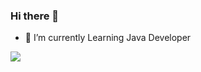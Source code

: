 ### Hi there 👋

<!--
**Dharmendra-kumar-gupta/Dharmendra-kumar-gupta** is a ✨ _special_ ✨ repository because its `README.md` (this file) appears on your GitHub profile.

Here are some ideas to get you started:

- 🔭 I’m currently working on ...

- 👯 I’m looking to collaborate on ...
- 🤔 I’m looking for help with ...
- 💬 Ask me about ...
- 📫 How to reach me: ...
- 😄 Pronouns: ...
- ⚡ Fun fact: ...
-->
- 🌱 I’m currently Learning Java Developer


<img src="https://github-readme-stats.vercel.app/api?username=Dharmendra-kumar-gupta&title_color=e95420&icon_color=000000&text_color=d3d3dd&bg_color=5e2750&show_icons=true">

